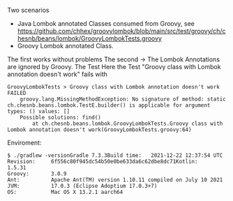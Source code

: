 Two scenarios

* Java Lombok annotated Classes consumed from Groovy, see https://github.com/chhex/groovylombok/blob/main/src/test/groovy/ch/chesnb/beans/lombok/GroovyLombokTests.groovy
* Groovy Lombok annotated Class.

The first works without problems
The second -> The Lombok Annotations are ignored by Groovy. The Test Here the Test "Groovy class with Lombok annotation doesn't work" fails with

```
GroovyLombokTests > Groovy class with Lombok annotation doesn't work FAILED
    groovy.lang.MissingMethodException: No signature of method: static ch.chesnb.beans.lombok.TestE.builder() is applicable for argument types: () values: []
    Possible solutions: find()
        at ch.chesnb.beans.lombok.GroovyLombokTests.Groovy class with Lombok annotation doesn't work(GroovyLombokTests.groovy:64)
```

Enviroment:

```
$ ./gradlew -versionGradle 7.3.3Build time:   2021-12-22 12:37:54 UTC
Revision:     6f556c80f945dc54b50e0be633da6c62dbe8dc71Kotlin:       1.5.31
Groovy:       3.0.9
Ant:          Apache Ant(TM) version 1.10.11 compiled on July 10 2021
JVM:          17.0.3 (Eclipse Adoptium 17.0.3+7)
OS:           Mac OS X 13.2.1 aarch64
```
